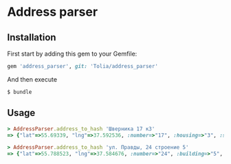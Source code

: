 Address parser
===============


Installation
----

First start by adding this gem to your Gemfile:

``` ruby
gem 'address_parser', git: 'Tolia/address_parser'
```
And then execute
```
$ bundle
```


Usage
-----
``` ruby
> AddressParser.address_to_hash 'Шверника 17 к3'
=> {"lat"=>55.69339, "lng"=>37.592536, :number=>"17", :housing=>"3", :street=>"ul. Shvernika"}

> AddressParser.address_to_hash 'ул. Правды, 24 строение 5'
=> {"lat"=>55.788523, "lng"=>37.584676, :number=>"24", :building=>"5", :street=>"ul. Pravdy"}

```
